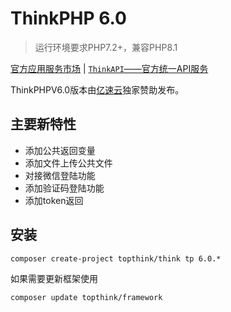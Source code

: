 ThinkPHP 6.0
===============

> 运行环境要求PHP7.2+，兼容PHP8.1

[官方应用服务市场](https://market.topthink.com) | [`ThinkAPI`——官方统一API服务](https://docs.topthink.com/think-api)

ThinkPHPV6.0版本由[亿速云](https://www.yisu.com/)独家赞助发布。

## 主要新特性

* 添加公共返回变量
* 添加文件上传公共文件
* 对接微信登陆功能
* 添加验证码登陆功能
* 添加token返回

## 安装

~~~
composer create-project topthink/think tp 6.0.*
~~~

如果需要更新框架使用
~~~
composer update topthink/framework
~~~

